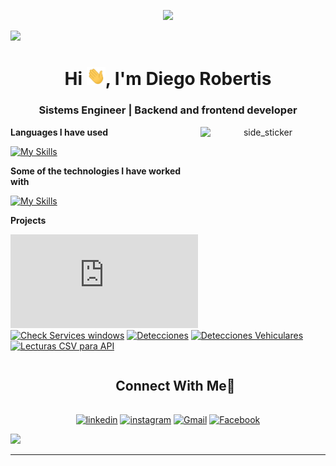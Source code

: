 <p align="center">
  <img src="https://github.com/thompsonemerson/thompsonemerson/raw/master/cover-thompson.png" height="200"/>
</p>
<!--horizontal divider(gradiant)-->
<img src="https://user-images.githubusercontent.com/73097560/115834477-dbab4500-a447-11eb-908a-139a6edaec5c.gif">



<h1 align="center">Hi <img src="https://raw.githubusercontent.com/ABSphreak/ABSphreak/master/gifs/Hi.gif" width="30px">, I'm Diego Robertis</h1>
<h3 align="center">Sistems Engineer | Backend and frontend developer</h3>
<p align="center">

<img align="right" width=200px height=200px alt="side_sticker" src="https://media.giphy.com/media/TEnXkcsHrP4YedChhA/giphy.gif" />

**Languages I have used**

[![My Skills](https://skillicons.dev/icons?i=js,html,css,wasm,cpp,php,py,wordpress,vue,alpinejs)](https://skillicons.dev)

**Some of the technologies I have worked with**

[![My Skills](https://skillicons.dev/icons?i=anaconda,arduino,arch,debian,django,docker,fastapi,figma,git,grafana,ai,jquery,kali,laravel,linux,mysql,nodejs,notion,npm,postgres,powershell,prometheus,pytorch,raspberrypi,sqlite,tailwind,tensorflow,ubuntu,vim,vscode)](https://skillicons.dev)


**Projects**

  [![System Restaurant](https://img.shields.io/badge/-&nbsp;System&nbsp;Restaurant-000000?style=flat&logo=vue.js)](https://github.com/Dars2000/Proyecto-restaurant)
  [![Check Services windows](https://img.shields.io/badge/-&nbsp;Check&nbsp;Services-000000?style=flat&logo=perl)](https://github.com/Dars2000/check_services)
  [![Detecciones](https://img.shields.io/badge/-&nbsp;&nbsp;Detecciones-000000?style=flat&logo=python)](https://github.com/Dars2000/camproject)
  [![Detecciones Vehiculares](https://img.shields.io/badge/-&nbsp;Detecciones&nbsp;Vehiculares-000000?style=flat&logo=python)](https://github.com/Dars2000/Deteccion-vehicular)
  [![Lecturas CSV para API](https://img.shields.io/badge/-&nbsp;Lecturas&nbsp;CSV-000000?style=flat&logo=python)](https://github.com/Dars2000/Lecturas_csv_para_api)





<!-- Connect with me -->
<!--h2 without bottom border-->
<div id="user-content-toc">
  <ul align="center">
    <summary><h2 style="display: inline-block">Connect With Me🤝</h2></summary>
  </ul>
</div>

<!--icons and links-->
<p align="center">
<a href="https://www.linkedin.com/in/diego-r-842998110?utm_source=share&utm_campaign=share_via&utm_content=profile&utm_medium=android_app" target="blank"><img align="center" src="https://user-images.githubusercontent.com/88904952/234979284-68c11d7f-1acc-4f0c-ac78-044e1037d7b0.png" alt="linkedin" height="50" width="50" /></a>
<a href="https://www.instagram.com/diegorobertis/" target="blank"><img align="center" src="https://user-images.githubusercontent.com/88904952/234981169-2dd1e58f-4b7e-468c-8213-034ba62156c3.png" alt="instagram" height="50" width="50" /></a>
<a href="diegorobertis2000@gmail.com" target="_blank"><img align="center" src="https://www.gstatic.com/images/branding/product/1x/gmail_2020q4_48dp.png" alt="Gmail" height="50" width="50" /></a>
<a href="https://www.facebook.com/diego.robertis1/?locale=es_LA" target="_blank"><img align="center" src="https://upload.wikimedia.org/wikipedia/commons/thumb/0/05/Facebook_Logo_%282019%29.png/1024px-Facebook_Logo_%282019%29.png" alt="Facebook" height="50" width="50" /></a>
  
</p>

<!--horizontal divider(gradiant)-->
<img src="https://user-images.githubusercontent.com/73097560/115834477-dbab4500-a447-11eb-908a-139a6edaec5c.gif">

----------------------------------------------------------------------
